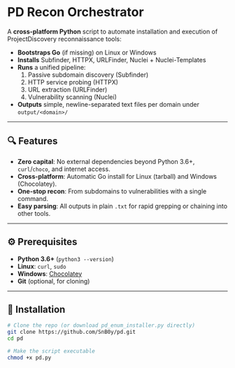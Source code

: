 # PD Recon Orchestrator

A **cross-platform Python** script to automate installation and execution of ProjectDiscovery reconnaissance tools:

- **Bootstraps Go** (if missing) on Linux or Windows  
- **Installs** Subfinder, HTTPX, URLFinder, Nuclei + Nuclei-Templates  
- **Runs** a unified pipeline:  
  1. Passive subdomain discovery (Subfinder)  
  2. HTTP service probing (HTTPX)  
  3. URL extraction (URLFinder)  
  4. Vulnerability scanning (Nuclei)  
- **Outputs** simple, newline-separated text files per domain under `output/<domain>/`

---

## 🔍 Features

- **Zero capital**: No external dependencies beyond Python 3.6+, `curl`/`choco`, and internet access.  
- **Cross-platform**: Automatic Go install for Linux (tarball) and Windows (Chocolatey).  
- **One-stop recon**: From subdomains to vulnerabilities with a single command.  
- **Easy parsing**: All outputs in plain `.txt` for rapid grepping or chaining into other tools.

---

## ⚙️ Prerequisites

- **Python 3.6+** (`python3 --version`)  
- **Linux**: `curl`, `sudo`  
- **Windows**: [Chocolatey](https://chocolatey.org/)  
- **Git** (optional, for cloning)

---

## 🚀 Installation

```bash
# Clone the repo (or download pd_enum_installer.py directly)
git clone https://github.com/SnB0y/pd.git
cd pd 

# Make the script executable
chmod +x pd.py
